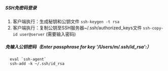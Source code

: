 ##### SSH免密码登录

  1. 客户端执行：生成秘钥和公钥文件  `ssh-keygen -t rsa`
  2. 客户端执行：复制公钥至SSH服务器~/.ssh/authorized_keys文件 `ssh-copy-id user@server` (需要输入密码)

##### 免输入公钥密码（Enter passphrase for key '/Users/m/.ssh/id_rsa':）

  ```shell
    eval `ssh-agent`
    ssh-add -k ~/.ssh/id_rsa
  ```
